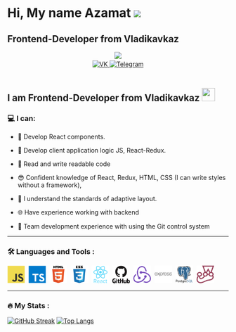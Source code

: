 <h1>
    Hi, My name Azamat
    <img src="https://media.giphy.com/media/hvRJCLFzcasrR4ia7z/giphy.gif" width="30px"/>
</h1>
<div>
    <h2>Frontend-Developer from Vladikavkaz</h2>
</div>

<div id="header" align="center">
  <img src="https://media2.giphy.com/media/v1.Y2lkPTc5MGI3NjExazNnNGZmenl6cTYyYWc5d2gzamVvYjJjczEwNDZ3aGR6dmMxaHRmMyZlcD12MV9pbnRlcm5hbF9naWZfYnlfaWQmY3Q9cw/H3JHrs7JC6duvenDW8/giphy.gif" width="300"/>
</div>

<div id="badges" align="center">
    <a href="https://vk.com/kesaev1">
        <img src="https://img.shields.io/badge/VK-blue?style=for-the-badge&logo=VK&logoColor=white" alt="VK"/>
    </a>
    <a href="https://t.me/a_kesss">
        <img src="https://img.shields.io/badge/Telegram-blue?style=for-the-badge&logo=Telegram&logoColor=white" alt="Telegram"/>
    </a>
</div>
    <div id="badges" align="center">
    <img src="https://komarev.com/ghpvc/?username=a-kesss&style=flat-square&color=blue" alt="" align="center"/>
</div>

<h2>
    I am Frontend-Developer from Vladikavkaz <img              src="https://media3.giphy.com/media/v1.Y2lkPTc5MGI3NjExN2p0eW1scXE3NTZhYWYwbzdtb2xsOWVpcWYydmwyc25lbGpjOWFhOCZlcD12MV9pbnRlcm5hbF9naWZfYnlfaWQmY3Q9cw/HBT32wNRCwQXnxCXGr/giphy.gif" height='30' width="30"> 
</h2>

### :computer: I can:

- :dart: Develop React components.

- :game_die: Develop client application logic JS, React-Redux.

- :page_with_curl: Read and write readable code

- :sunglasses: Confident knowledge of React, Redux, HTML, CSS (I can write styles without a framework),

- :space_invader: I understand the standards of adaptive layout.

- :globe_with_meridians: Have experience working with backend

- :pizza: Team development experience with
using the Git control system

---

### :hammer_and_wrench: Languages and Tools :
<div>
    <img src="https://raw.githubusercontent.com/devicons/devicon/ca28c779441053191ff11710fe24a9e6c23690d6/icons/javascript/javascript-original.svg"width="40" height="40">&nbsp;
    <img src="https://raw.githubusercontent.com/devicons/devicon/ca28c779441053191ff11710fe24a9e6c23690d6/icons/typescript/typescript-original.svg"width="40" height="40">&nbsp;
    <img src="https://raw.githubusercontent.com/devicons/devicon/ca28c779441053191ff11710fe24a9e6c23690d6/icons/html5/html5-original-wordmark.svg"width="40" height="40">&nbsp;
    <img src="https://raw.githubusercontent.com/devicons/devicon/ca28c779441053191ff11710fe24a9e6c23690d6/icons/css3/css3-original-wordmark.svg"width="40" height="40">&nbsp;
    <img src="https://raw.githubusercontent.com/devicons/devicon/ca28c779441053191ff11710fe24a9e6c23690d6/icons/react/react-original-wordmark.svg"width="40" height="40">&nbsp;
    <img src="https://raw.githubusercontent.com/devicons/devicon/ca28c779441053191ff11710fe24a9e6c23690d6/icons/github/github-original-wordmark.svg"width="40" height="40">&nbsp;
    <img src="https://raw.githubusercontent.com/devicons/devicon/ca28c779441053191ff11710fe24a9e6c23690d6/icons/redux/redux-original.svg"width="40" height="40">&nbsp;
    <img src="https://raw.githubusercontent.com/devicons/devicon/ca28c779441053191ff11710fe24a9e6c23690d6/icons/express/express-original-wordmark.svg"width="40" height="40">&nbsp;
    <img src="https://raw.githubusercontent.com/devicons/devicon/ca28c779441053191ff11710fe24a9e6c23690d6/icons/postgresql/postgresql-original-wordmark.svg"width="40" height="40">&nbsp;
    <img src="https://raw.githubusercontent.com/devicons/devicon/ca28c779441053191ff11710fe24a9e6c23690d6/icons/jest/jest-plain.svg"width="40" height="40">&nbsp;
</div>

---

### :fire: My Stats :
[![GitHub Streak](http://github-readme-streak-stats.herokuapp.com?user=a-kesss&theme=dark&background=000000)](https://git.io/streak-stats)
[![Top Langs](https://github-readme-stats.vercel.app/api/top-langs/?username=a-kesss)](https://github.com/anuraghazra/github-readme-stats)

